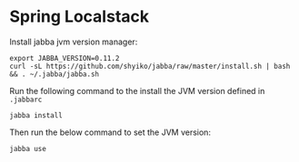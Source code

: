 # Spring Localstack


Install jabba jvm version manager:

```
export JABBA_VERSION=0.11.2
curl -sL https://github.com/shyiko/jabba/raw/master/install.sh | bash && . ~/.jabba/jabba.sh
```

Run the following command to the install the JVM version defined in `.jabbarc` 

```
jabba install
```

Then run the below command to set the JVM version:
```
jabba use
```